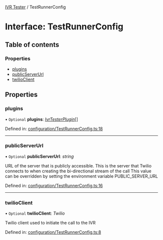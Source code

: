 [IVR Tester](../README.md) / TestRunnerConfig

# Interface: TestRunnerConfig

## Table of contents

### Properties

- [plugins](testrunnerconfig.md#plugins)
- [publicServerUrl](testrunnerconfig.md#publicserverurl)
- [twilioClient](testrunnerconfig.md#twilioclient)

## Properties

### plugins

• `Optional` **plugins**: [*IvrTesterPlugin*](ivrtesterplugin.md)[]

Defined in: [configuration/TestRunnerConfig.ts:18](https://github.com/SketchingDev/ivr-tester/blob/d22226c/packages/ivr-tester/src/configuration/TestRunnerConfig.ts#L18)

___

### publicServerUrl

• `Optional` **publicServerUrl**: *string*

URL of the server that is publicly accessible. This is the
server that Twilio connects to when creating the bi-directional
stream of the call
This value can be overridden by setting the environment variable PUBLIC_SERVER_URL

Defined in: [configuration/TestRunnerConfig.ts:16](https://github.com/SketchingDev/ivr-tester/blob/d22226c/packages/ivr-tester/src/configuration/TestRunnerConfig.ts#L16)

___

### twilioClient

• `Optional` **twilioClient**: *Twilio*

Twilio client used to initiate the call to the IVR

Defined in: [configuration/TestRunnerConfig.ts:8](https://github.com/SketchingDev/ivr-tester/blob/d22226c/packages/ivr-tester/src/configuration/TestRunnerConfig.ts#L8)
